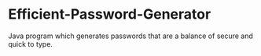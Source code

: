 # Efficient-Password-Generator
Java program which generates passwords that are a balance of secure and quick to type.

